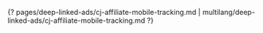 {? pages/deep-linked-ads/cj-affiliate-mobile-tracking.md | multilang/deep-linked-ads/cj-affiliate-mobile-tracking.md ?}
